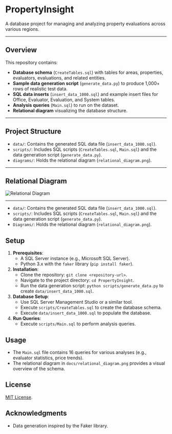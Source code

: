 # PropertyInsight

A database project for managing and analyzing property evaluations across various regions.

---

## Overview
This repository contains:
- **Database schema** (`CreateTables.sql`) with tables for areas, properties, evaluators, evaluations, and related entities.
- **Sample data generation script** (`generate_data.py`) to produce 1,000+ rows of realistic test data.
- **SQL data inserts** (`insert_data_1000.sql`) and example insert files for Office, Evaluator, Evaluation, and System tables.
- **Analysis queries** (`Main.sql`) to run on the dataset.
- **Relational diagram** visualizing the database structure.

---

## Project Structure
- `data/`: Contains the generated SQL data file (`insert_data_1000.sql`).
- `scripts/`: Includes SQL scripts (`CreateTables.sql`, `Main.sql`) and the data generation script (`generate_data.py`).
- `diagrams/`: Holds the relational diagram (`relational_diagram.png`).

---

## Relational Diagram

![Relational Diagram](docs/Relational%20Diagram.png)

---
- `data/`: Contains the generated SQL data file (`insert_data_1000.sql`).
- `scripts/`: Includes SQL scripts (`CreateTables.sql`, `Main.sql`) and the data generation script (`generate_data.py`).
- `Diagrams/`: Holds the relational diagram (`relational_diagram.png`).

## Setup
1. **Prerequisites**:
   - A SQL Server instance (e.g., Microsoft SQL Server).
   - Python 3.x with the `faker` library (`pip install faker`).
2. **Installation**:
   - Clone the repository: `git clone <repository-url>`.
   - Navigate to the project directory: `cd PropertyInsight`.
   - Run the data generation script: `python scripts/generate_data.py` to create `data/insert_data_1000.sql`.
3. **Database Setup**:
   - Use SQL Server Management Studio or a similar tool.
   - Execute `scripts/CreateTables.sql` to create the database schema.
   - Execute `data/insert_data_1000.sql` to populate the database.
4. **Run Queries**:
   - Execute `scripts/Main.sql` to perform analysis queries.

## Usage
- The `Main.sql` file contains 16 queries for various analyses (e.g., evaluator statistics, price trends).
- The relational diagram in `docs/relational_diagram.png` provides a visual overview of the schema.

## License
[MIT License](LICENSE).

## Acknowledgments
- Data generation inspired by the Faker library.

